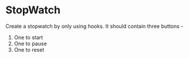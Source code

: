 # StopWatch
Create a stopwatch by only using hooks. It should contain three buttons -

1. One to start
2. One to pause
3. One to reset